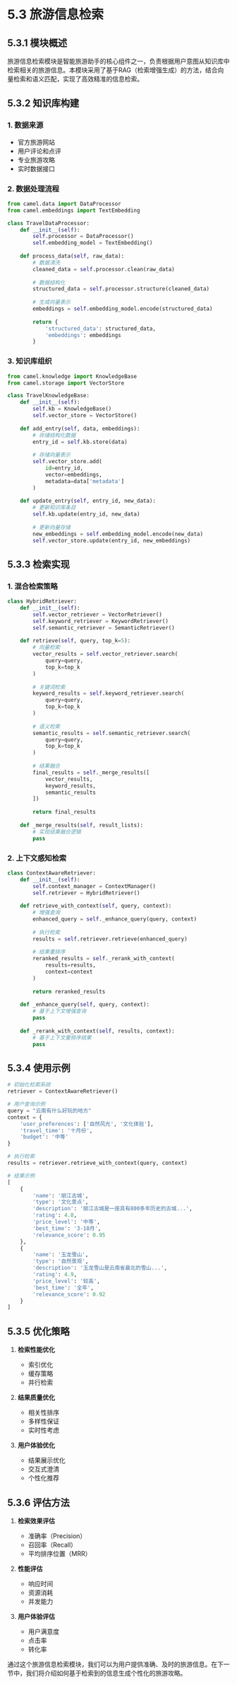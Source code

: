 # 5.3 旅游信息检索

## 5.3.1 模块概述

旅游信息检索模块是智能旅游助手的核心组件之一，负责根据用户意图从知识库中检索相关的旅游信息。本模块采用了基于RAG（检索增强生成）的方法，结合向量检索和语义匹配，实现了高效精准的信息检索。

## 5.3.2 知识库构建

### 1. 数据来源
- 官方旅游网站
- 用户评论和点评
- 专业旅游攻略
- 实时数据接口

### 2. 数据处理流程
```python
from camel.data import DataProcessor
from camel.embeddings import TextEmbedding

class TravelDataProcessor:
    def __init__(self):
        self.processor = DataProcessor()
        self.embedding_model = TextEmbedding()
    
    def process_data(self, raw_data):
        # 数据清洗
        cleaned_data = self.processor.clean(raw_data)
        
        # 数据结构化
        structured_data = self.processor.structure(cleaned_data)
        
        # 生成向量表示
        embeddings = self.embedding_model.encode(structured_data)
        
        return {
            'structured_data': structured_data,
            'embeddings': embeddings
        }
```

### 3. 知识库组织
```python
from camel.knowledge import KnowledgeBase
from camel.storage import VectorStore

class TravelKnowledgeBase:
    def __init__(self):
        self.kb = KnowledgeBase()
        self.vector_store = VectorStore()
    
    def add_entry(self, data, embeddings):
        # 存储结构化数据
        entry_id = self.kb.store(data)
        
        # 存储向量表示
        self.vector_store.add(
            id=entry_id,
            vector=embeddings,
            metadata=data['metadata']
        )
    
    def update_entry(self, entry_id, new_data):
        # 更新知识库条目
        self.kb.update(entry_id, new_data)
        
        # 更新向量存储
        new_embeddings = self.embedding_model.encode(new_data)
        self.vector_store.update(entry_id, new_embeddings)
```

## 5.3.3 检索实现

### 1. 混合检索策略
```python
class HybridRetriever:
    def __init__(self):
        self.vector_retriever = VectorRetriever()
        self.keyword_retriever = KeywordRetriever()
        self.semantic_retriever = SemanticRetriever()
    
    def retrieve(self, query, top_k=5):
        # 向量检索
        vector_results = self.vector_retriever.search(
            query=query,
            top_k=top_k
        )
        
        # 关键词检索
        keyword_results = self.keyword_retriever.search(
            query=query,
            top_k=top_k
        )
        
        # 语义检索
        semantic_results = self.semantic_retriever.search(
            query=query,
            top_k=top_k
        )
        
        # 结果融合
        final_results = self._merge_results([
            vector_results,
            keyword_results,
            semantic_results
        ])
        
        return final_results
    
    def _merge_results(self, result_lists):
        # 实现结果融合逻辑
        pass
```

### 2. 上下文感知检索
```python
class ContextAwareRetriever:
    def __init__(self):
        self.context_manager = ContextManager()
        self.retriever = HybridRetriever()
    
    def retrieve_with_context(self, query, context):
        # 增强查询
        enhanced_query = self._enhance_query(query, context)
        
        # 执行检索
        results = self.retriever.retrieve(enhanced_query)
        
        # 结果重排序
        reranked_results = self._rerank_with_context(
            results=results,
            context=context
        )
        
        return reranked_results
    
    def _enhance_query(self, query, context):
        # 基于上下文增强查询
        pass
    
    def _rerank_with_context(self, results, context):
        # 基于上下文重排序结果
        pass
```

## 5.3.4 使用示例

```python
# 初始化检索系统
retriever = ContextAwareRetriever()

# 用户查询示例
query = "云南有什么好玩的地方"
context = {
    'user_preferences': ['自然风光', '文化体验'],
    'travel_time': '十月份',
    'budget': '中等'
}

# 执行检索
results = retriever.retrieve_with_context(query, context)

# 结果示例
[
    {
        'name': '丽江古城',
        'type': '文化景点',
        'description': '丽江古城是一座具有800多年历史的古城...',
        'rating': 4.8,
        'price_level': '中等',
        'best_time': '3-10月',
        'relevance_score': 0.95
    },
    {
        'name': '玉龙雪山',
        'type': '自然景观',
        'description': '玉龙雪山是云南省最北的雪山...',
        'rating': 4.9,
        'price_level': '较高',
        'best_time': '全年',
        'relevance_score': 0.92
    }
]
```

## 5.3.5 优化策略

1. **检索性能优化**
   - 索引优化
   - 缓存策略
   - 并行检索

2. **结果质量优化**
   - 相关性排序
   - 多样性保证
   - 实时性考虑

3. **用户体验优化**
   - 结果展示优化
   - 交互式澄清
   - 个性化推荐

## 5.3.6 评估方法

1. **检索效果评估**
   - 准确率（Precision）
   - 召回率（Recall）
   - 平均排序位置（MRR）

2. **性能评估**
   - 响应时间
   - 资源消耗
   - 并发能力

3. **用户体验评估**
   - 用户满意度
   - 点击率
   - 转化率

通过这个旅游信息检索模块，我们可以为用户提供准确、及时的旅游信息。在下一节中，我们将介绍如何基于检索到的信息生成个性化的旅游攻略。 